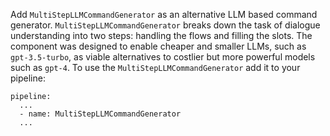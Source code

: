 Add `MultiStepLLMCommandGenerator` as an alternative LLM based command generator.
`MultiStepLLMCommandGenerator` breaks down the task of dialogue understanding into two steps:
handling the flows and filling the slots.
The component was designed to enable cheaper and smaller LLMs, such as `gpt-3.5-turbo`, as viable alternatives to 
costlier but more powerful models such as `gpt-4`.
To use the `MultiStepLLMCommandGenerator` add it to your pipeline:
```
pipeline:
  ...
  - name: MultiStepLLMCommandGenerator
  ...
```